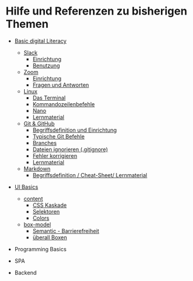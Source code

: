 # Hilfe und Referenzen zu bisherigen Themen

* [Basic digital Literacy](https://github.com/D02-1/help-and-reference/tree/main/1_bdl/)
    * [Slack](https://github.com/D02-1/help-and-reference/tree/main/1_bdl/1_slack)
        * [Einrichtung](https://github.com/D02-1/help-and-reference/blob/main/1_bdl/1_slack/setup.md)
        * [Benutzung](https://github.com/D02-1/help-and-reference/blob/main/1_bdl/1_slack/usage.md)
    * [Zoom](https://github.com/D02-1/help-and-reference/blob/main/1_bdl/2_zoom)
        * [Einrichtung](https://github.com/D02-1/help-and-reference/blob/main/1_bdl/2_zoom/setup.md)
        * [Fragen und Antworten](https://github.com/D02-1/help-and-reference/blob/main/1_bdl/2_zoom/questions.md)
    * [Linux](https://github.com/D02-1/help-and-reference/blob/main/1_bdl/3_linux)
        * [Das Terminal](https://github.com/D02-1/help-and-reference/blob/main/1_bdl/3_linux/terminal.md)
        * [Kommandozeilenbefehle](https://github.com/D02-1/help-and-reference/blob/main/1_bdl/3_linux/shell.md)
        * [Nano](https://github.com/D02-1/help-and-reference/blob/main/1_bdl/3_linux/nano.md)
        * [Lernmaterial](https://github.com/D02-1/help-and-reference/blob/main/1_bdl/3_linux/learnmore.md)
    * [Git & GitHub](https://github.com/D02-1/help-and-reference/blob/main/1_bdl/4_git)
        * [Begriffsdefinition und Einrichtung](https://github.com/D02-1/help-and-reference/tree/main/1_bdl/4_git/setup.md)
        * [Typische Git Befehle](https://github.com/D02-1/help-and-reference/tree/main/1_bdl/4_git/commands.md)
        * [Branches](https://github.com/D02-1/help-and-reference/blob/main/1_bdl/4_git/branches.md)
        * [Dateien ignorieren (.gitignore)](https://github.com/D02-1/help-and-reference/blob/main/1_bdl/4_git/gitignore.md)
        * [Fehler korrigieren](https://github.com/D02-1/help-and-reference/blob/main/1_bdl/4_git/reset-vs-revert.md)
        * [Lernmaterial](https://github.com/D02-1/help-and-reference/blob/main/1_bdl/4_git/learnmore.md)
    * [Markdown](https://github.com/D02-1/help-and-reference/blob/main/1_bdl/4_git)
        * [Begriffsdefinition / Cheat-Sheet/ Lernmaterial](https://github.com/D02-1/help-and-reference/tree/main/1_bdl/5_markdown/markdown.md)
* [UI Basics](https://github.com/D02-1/help-and-reference/tree/main/2_uib/)
    * [content](https://github.com/D02-1/help-and-reference/tree/main/2_uib/1_content)
        * [CSS Kaskade](https://github.com/D02-1/help-and-reference/blob/main/2_uib/1_content/cascade.md)
        * [Selektoren](https://github.com/D02-1/help-and-reference/blob/main/2_uib/1_content/selektoren.md)
        * [Colors](https://github.com/D02-1/help-and-reference/blob/main/2_uib/1_content/colors.md)
    * [box-model](https://github.com/D02-1/help-and-reference/tree/main/2_uib/2_box-model)
        * [Semantic - Barrierefreiheit](https://github.com/D02-1/help-and-reference/blob/main/2_uib/2_box-model/web-access.md)
        * [überall Boxen](https://github.com/D02-1/help-and-reference/blob/main/2_uib/2_box-model/box.md)
 

* Programming Basics
* SPA
* Backend

